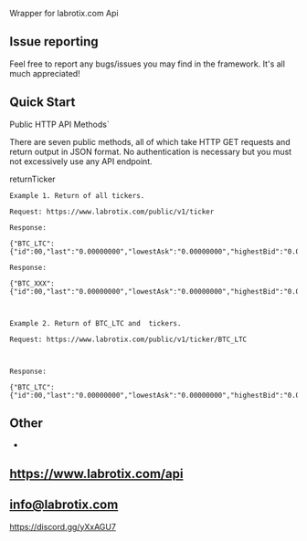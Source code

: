 
Wrapper for labrotix.com Api

## Issue reporting
Feel free to report any bugs/issues you may find in the framework. It's all much appreciated!

## Quick Start

Public HTTP API Methods`


There are seven public methods, all of which take HTTP GET requests and return output in JSON format. No authentication is necessary but you must not excessively use any API endpoint.

returnTicker
```
Example 1. Return of all tickers.

Request: https://www.labrotix.com/public/v1/ticker

Response:

{"BTC_LTC":{"id":00,"last":"0.00000000","lowestAsk":"0.00000000","highestBid":"0.00000000","percentChange":"0.00","baseVolume":"0.00000000","quoteVolume":"0.00000000","isFrozen":"0","high24hr":"0.00000000","low24hr":"0.00000000"}}

Response:

{"BTC_XXX":{"id":00,"last":"0.00000000","lowestAsk":"0.00000000","highestBid":"0.00000000","percentChange":"0.00","baseVolume":"0.00000000","quoteVolume":"0.00000000","isFrozen":"0","high24hr":"0.00000000","low24hr":"0.00000000"}}

 

Example 2. Return of BTC_LTC and  tickers.

Request: https://www.labrotix.com/public/v1/ticker/BTC_LTC

 

Response:

{"BTC_LTC":{"id":00,"last":"0.00000000","lowestAsk":"0.00000000","highestBid":"0.00000000","percentChange":"0.00","baseVolume":"0.00000000","quoteVolume":"0.00000000","isFrozen":"0","high24hr":"0.00000000","low24hr":"0.00000000"}}
```


## Other
-
https://www.labrotix.com/api
-
info@labrotix.com
-
https://discord.gg/yXxAGU7
